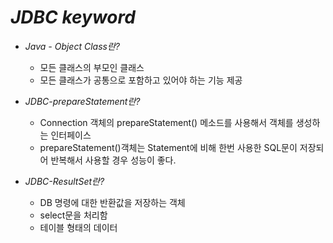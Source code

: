  *JDBC keyword*
===============================================================================

* *Java - Object Class란?*
  * 모든 클래스의 부모인 클래스<br>
  * 모든 클래스가 공통으로 포함하고 있어야 하는 기능 제공

* *JDBC-prepareStatement란?*
  * Connection 객체의 prepareStatement() 메소드를 사용해서 객체를 생성하는 인터페이스<br>
  * prepareStatement()객체는 Statement에 비해 한번 사용한 SQL문이 저장되어 반복해서 사용할 경우 성능이 좋다.


* *JDBC-ResultSet란?*
  * DB 명령에 대한 반환값을 저장하는 객체<br>
  * select문을 처리함<br>
  * 테이블 형태의 데이터 
